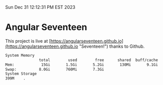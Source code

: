 Sun Dec 31 12:12:31 PM EST 2023

# Angular Seventeen


This project is live at [https://angularseventeen.github.io](https://angularseventeen.github.io "Seventeen!") thanks to Github.

```bash
System Memory
               total        used        free      shared  buff/cache   available
Mem:            15Gi       1.5Gi       5.2Gi       130Mi       9.1Gi        13Gi
Swap:          8.0Gi       760Mi       7.3Gi
System Storage
399M	.
